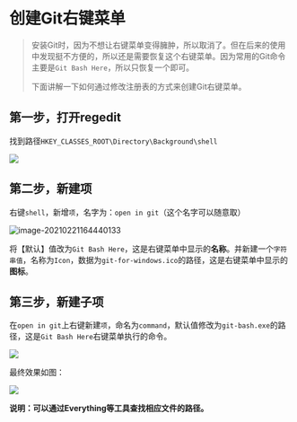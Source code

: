 # 创建Git右键菜单

> 安装Git时，因为不想让右键菜单变得臃肿，所以取消了。但在后来的使用中发现挺不方便的，所以还是需要恢复这个右键菜单。因为常用的Git命令主要是`Git Bash Here`，所以只恢复一个即可。
>
> 下面讲解一下如何通过修改注册表的方式来创建Git右键菜单。



## 第一步，打开regedit

找到路径`HKEY_CLASSES_ROOT\Directory\Background\shell`

![](https://cdn.jsdelivr.net/gh/huxuyf/images/20210221164054.png)

## 第二步，新建项

右键`shell`，新增`项`，名字为：`open in git`（这个名字可以随意取）

![image-20210221164440133](https://cdn.jsdelivr.net/gh/huxuyf/images/20210221164445.png)

将【默认】值改为`Git Bash Here`，这是右键菜单中显示的**名称**。并新建一个`字符串值`，名称为`Icon`，数据为`git-for-windows.ico`的路径，这是右键菜单中显示的**图标**。



## 第三步，新建子项

在`open in git`上右键新建`项`，命名为`command`，默认值修改为`git-bash.exe`的路径，这是`Git Bash Here`右键菜单执行的命令。

![](https://cdn.jsdelivr.net/gh/huxuyf/images/20210221164815.png)



最终效果如图：

![](https://cdn.jsdelivr.net/gh/huxuyf/images/20210221165320.png)



**说明：可以通过Everything等工具查找相应文件的路径。**